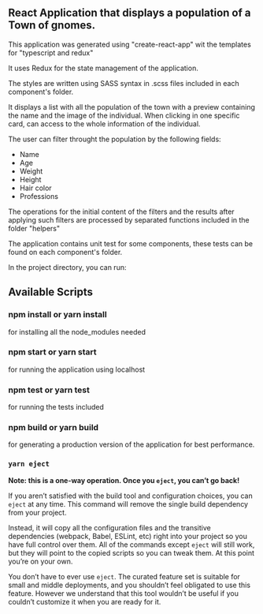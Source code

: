 ## React Application that displays a population of a Town of gnomes.

This application was generated using "create-react-app" wit the templates for "typescript and redux"

It uses Redux for the state management of the application.

The styles are written using SASS syntax in .scss files included in each component's folder.

It displays a list with all the population of the town with a preview containing the name and the image of the individual.
When clicking in one specific card, can access to the whole information of the individual.

The user can filter throught the population by the following fields:
- Name
- Age
- Weight
- Height
- Hair color
- Professions

The operations for the initial content of the filters and the results after applying such filters are processed by separated functions included in the folder "helpers"

The application contains unit test for some components, these tests can be found on each component's folder.

In the project directory, you can run:
## Available Scripts

### npm install or yarn install
for installing all the node_modules needed

### npm start or yarn start
for running the application using localhost

### npm test or yarn test
for running the tests included

### npm build or yarn build
for generating a production version of the application for best performance.


### `yarn eject`

**Note: this is a one-way operation. Once you `eject`, you can’t go back!**

If you aren’t satisfied with the build tool and configuration choices, you can `eject` at any time. This command will remove the single build dependency from your project.

Instead, it will copy all the configuration files and the transitive dependencies (webpack, Babel, ESLint, etc) right into your project so you have full control over them. All of the commands except `eject` will still work, but they will point to the copied scripts so you can tweak them. At this point you’re on your own.

You don’t have to ever use `eject`. The curated feature set is suitable for small and middle deployments, and you shouldn’t feel obligated to use this feature. However we understand that this tool wouldn’t be useful if you couldn’t customize it when you are ready for it.
